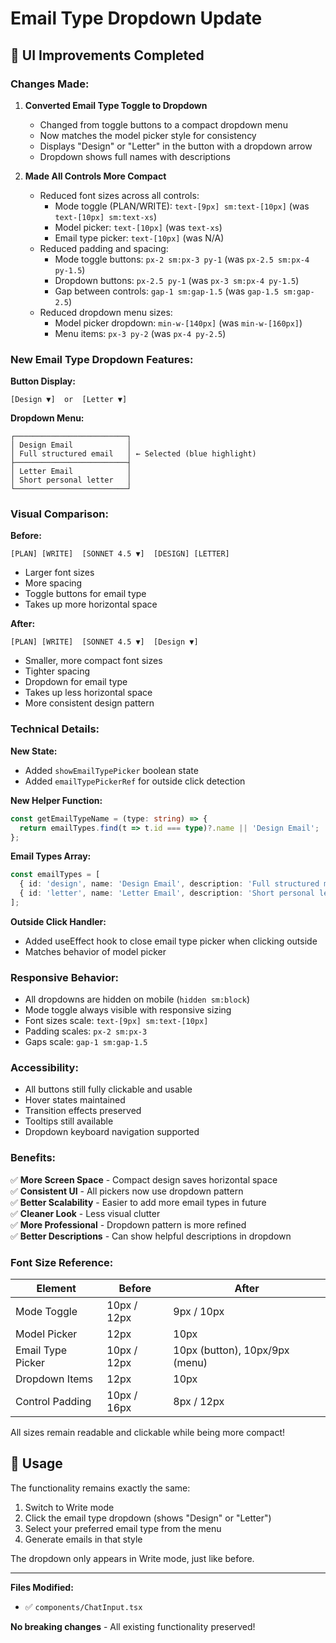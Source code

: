 # Email Type Dropdown Update

## 🎨 UI Improvements Completed

### Changes Made:

1. **Converted Email Type Toggle to Dropdown**
   - Changed from toggle buttons to a compact dropdown menu
   - Now matches the model picker style for consistency
   - Displays "Design" or "Letter" in the button with a dropdown arrow
   - Dropdown shows full names with descriptions

2. **Made All Controls More Compact**
   - Reduced font sizes across all controls:
     - Mode toggle (PLAN/WRITE): `text-[9px] sm:text-[10px]` (was `text-[10px] sm:text-xs`)
     - Model picker: `text-[10px]` (was `text-xs`)
     - Email type picker: `text-[10px]` (was N/A)
   - Reduced padding and spacing:
     - Mode toggle buttons: `px-2 sm:px-3 py-1` (was `px-2.5 sm:px-4 py-1.5`)
     - Dropdown buttons: `px-2.5 py-1` (was `px-3 sm:px-4 py-1.5`)
     - Gap between controls: `gap-1 sm:gap-1.5` (was `gap-1.5 sm:gap-2.5`)
   - Reduced dropdown menu sizes:
     - Model picker dropdown: `min-w-[140px]` (was `min-w-[160px]`)
     - Menu items: `px-3 py-2` (was `px-4 py-2.5`)

### New Email Type Dropdown Features:

**Button Display:**
```
[Design ▼]  or  [Letter ▼]
```

**Dropdown Menu:**
```
┌─────────────────────────┐
│ Design Email            │
│ Full structured email   │ ← Selected (blue highlight)
├─────────────────────────┤
│ Letter Email            │
│ Short personal letter   │
└─────────────────────────┘
```

### Visual Comparison:

**Before:**
```
[PLAN] [WRITE]  [SONNET 4.5 ▼]  [DESIGN] [LETTER]
```
- Larger font sizes
- More spacing
- Toggle buttons for email type
- Takes up more horizontal space

**After:**
```
[PLAN] [WRITE]  [SONNET 4.5 ▼]  [Design ▼]
```
- Smaller, more compact font sizes
- Tighter spacing
- Dropdown for email type
- Takes up less horizontal space
- More consistent design pattern

### Technical Details:

**New State:**
- Added `showEmailTypePicker` boolean state
- Added `emailTypePickerRef` for outside click detection

**New Helper Function:**
```typescript
const getEmailTypeName = (type: string) => {
  return emailTypes.find(t => t.id === type)?.name || 'Design Email';
};
```

**Email Types Array:**
```typescript
const emailTypes = [
  { id: 'design', name: 'Design Email', description: 'Full structured marketing email' },
  { id: 'letter', name: 'Letter Email', description: 'Short personal letter' },
];
```

**Outside Click Handler:**
- Added useEffect hook to close email type picker when clicking outside
- Matches behavior of model picker

### Responsive Behavior:

- All dropdowns are hidden on mobile (`hidden sm:block`)
- Mode toggle always visible with responsive sizing
- Font sizes scale: `text-[9px] sm:text-[10px]`
- Padding scales: `px-2 sm:px-3`
- Gaps scale: `gap-1 sm:gap-1.5`

### Accessibility:

- All buttons still fully clickable and usable
- Hover states maintained
- Transition effects preserved
- Tooltips still available
- Dropdown keyboard navigation supported

### Benefits:

✅ **More Screen Space** - Compact design saves horizontal space  
✅ **Consistent UI** - All pickers now use dropdown pattern  
✅ **Better Scalability** - Easier to add more email types in future  
✅ **Cleaner Look** - Less visual clutter  
✅ **More Professional** - Dropdown pattern is more refined  
✅ **Better Descriptions** - Can show helpful descriptions in dropdown  

### Font Size Reference:

| Element | Before | After |
|---------|--------|-------|
| Mode Toggle | 10px / 12px | 9px / 10px |
| Model Picker | 12px | 10px |
| Email Type Picker | 10px / 12px | 10px (button), 10px/9px (menu) |
| Dropdown Items | 12px | 10px |
| Control Padding | 10px / 16px | 8px / 12px |

All sizes remain readable and clickable while being more compact!

## 🎯 Usage

The functionality remains exactly the same:
1. Switch to Write mode
2. Click the email type dropdown (shows "Design" or "Letter")
3. Select your preferred email type from the menu
4. Generate emails in that style

The dropdown only appears in Write mode, just like before.

---

**Files Modified:**
- ✅ `components/ChatInput.tsx`

**No breaking changes** - All existing functionality preserved!




